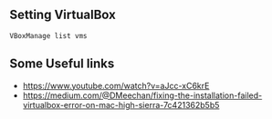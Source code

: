 ## Setting VirtualBox

`
VBoxManage list vms
`

## Some Useful links

- https://www.youtube.com/watch?v=aJcc-xC6krE
- https://medium.com/@DMeechan/fixing-the-installation-failed-virtualbox-error-on-mac-high-sierra-7c421362b5b5
